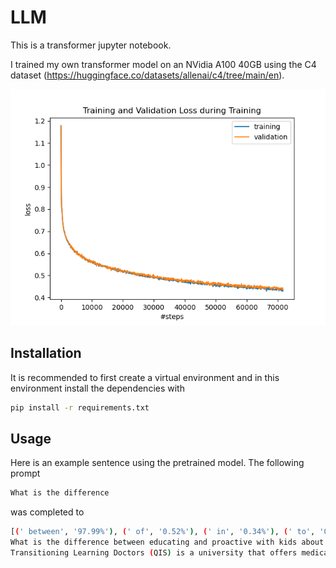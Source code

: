 # LLM

This is a transformer jupyter notebook. 

I trained my own transformer model on an NVidia A100 40GB using the C4 dataset (https://huggingface.co/datasets/allenai/c4/tree/main/en).

![Projektlogo](models/pre_trained_model_loss.png)

## Installation
It is recommended to first create a virtual environment and in this environment install the dependencies with
```sh
pip install -r requirements.txt
```

## Usage
Here is an example sentence using the pretrained model. The following prompt
```sh
What is the difference
```
was completed to
```sh
[(' between', '97.99%'), (' of', '0.52%'), (' in', '0.34%'), (' to', '0.23%'), ('?', '0.14%'), ('?\n', '0.08%'), (' with', '0.07%'), (' for', '0.07%'), (' from', '0.06%'), (' that', '0.05%')]
What is the difference between educating and proactive with kids about natural amnesia?
Transitioning Learning Doctors (QIS) is a university that offers medical institutions effective by engaging and nurturing children with neurological side effects disorders. There is also a significant centers and a decent social science collection that provides anettet preparedness for the students in the"""
```